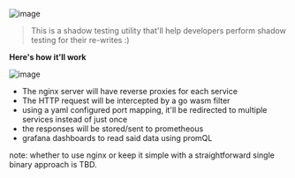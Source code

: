 ![image](https://github.com/user-attachments/assets/9dbaf763-4989-4190-805a-11afe63dc284)

> This is a shadow testing utility that'll help developers perform shadow testing for their re-writes :)

**Here's how it'll work**

![image](https://github.com/user-attachments/assets/09c93e87-29f7-4838-8dda-561bab5f8973)


- The nginx server will have reverse proxies for each service
- The HTTP request will be intercepted by a go wasm filter
- using a yaml configured port mapping, it'll be redirected to multiple services instead of just once
- the responses will be stored/sent to prometheous
- grafana dashboards to read said data using promQL

note: whether to use nginx or keep it simple with a straightforward single binary approach is TBD. 
